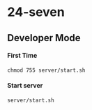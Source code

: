 # 24-seven

## Developer Mode
#### First Time
`chmod 755 server/start.sh`
#### Start server
`server/start.sh`
